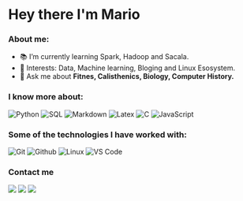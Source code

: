 # Hey there I'm Mario

### About me:</br>

- :books: I’m currently learning Spark, Hadoop and Sacala.
- :pushpin: Interests: Data, Machine learning, Bloging and Linux Esosystem.
- 💬 Ask me about **Fitnes, Calisthenics, Biology, Computer History.**

### I know more about: </br>
![Python](https://img.shields.io/badge/-Python-000000?style=for-the-badge&logo=Python)
![SQL](https://img.shields.io/badge/-SQL-000000?style=for-the-badge&logo=MySQL)
![Markdown](http://img.shields.io/badge/-Markdown-000000?style=for-the-badge&logo=Markdown&logoColor=magenta)
![Latex](http://img.shields.io/badge/-Latex-000000?style=for-the-badge&logo=Latex)
![C](https://img.shields.io/badge/-C-000000?style=for-the-badge&logo=C)
![JavaScript](https://img.shields.io/badge/-JavaScript-000000?style=for-the-badge&logo=javascript)

### Some of the technologies I have worked with: </br>
![Git](http://img.shields.io/badge/-Git-000000?style=for-the-badge&logo=Git)
![Github](http://img.shields.io/badge/-Github-000000?style=for-the-badge&logo=Github&logoColor=green)
![Linux](http://img.shields.io/badge/-Linux-000000?style=for-the-badge&logo=linux)
![VS Code](http://img.shields.io/badge/-VS%20Code-000000?style=for-the-badge&logo=Visual-studio-code&logoColor=blue)

### Contact me
<a target="_blank" href="https://mariochvx.com/"><img src="https://img.shields.io/badge/-Personal Site-FF4080?style=for-the-badge&logo=chrome&logoColor=white"></img></a>
<a target="_blank" href="https://www.linkedin.com/in/mario-chavez-medina"><img src="https://img.shields.io/badge/-LinkedIn-0077B5?style=for-the-badge&logo=Linkedin&logoColor=white"></img></a>
<a target="_blank" href="mailto:mariochavez1292@gmail.com"><img src="https://img.shields.io/badge/-Gmail-D14836?style=for-the-badge&logo=Gmail&logoColor=white"></img></a>

<br>
